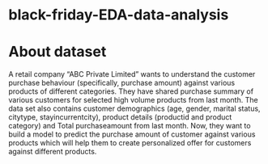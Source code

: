 # black-friday-EDA-data-analysis

# About dataset
A retail company “ABC Private Limited” wants to understand the customer purchase behaviour (specifically, purchase amount) against various products of different categories. They have shared purchase summary of various customers for selected high volume products from last month. The data set also contains customer demographics (age, gender, marital status, citytype, stayincurrentcity), product details (productid and product category) and Total purchaseamount from last month.
Now, they want to build a model to predict the purchase amount of customer against various products which will help them to create personalized offer for customers against different products.
